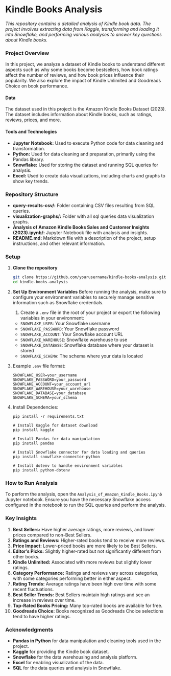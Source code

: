 # Kindle Books Analysis
*This repository contains a detailed analysis of Kindle book data. The project involves extracting data from Kaggle, transforming and loading it into Snowflake, and performing various analyses to answer key questions about Kindle books.*

### Project Overview
In this project, we analyze a dataset of Kindle books to understand different aspects such as why some books become bestsellers, how book ratings affect the number of reviews, and how book prices influence their popularity. We also explore the impact of Kindle Unlimited and Goodreads Choice on book performance.

#### Data
The dataset used in this project is the Amazon Kindle Books Dataset (2023). The dataset includes information about Kindle books, such as ratings, reviews, prices, and more.

#### Tools and Technologies
- **Jupyter Notebook:** Used to execute Python code for data cleaning and transformation.
- **Python:** Used for data cleaning and preparation, primarily using the Pandas library.
- **Snowflake:** Used for storing the dataset and running SQL queries for analysis.
- **Excel:** Used to create data visualizations, including charts and graphs to show key trends.

### Repository Structure
- **query-results-csv/:** Folder containing CSV files resulting from SQL queries.
- **visualization-graphs/:**  Folder with all sql queries data visualization graphs.
- **Analysis of Amazon Kindle Books Sales and Customer Insights (2023).ipynb/:** Jupyter Notebook file with analysis and insights.
- **README.md:** Markdown file with a description of the project, setup instructions, and other relevant information.

### Setup
1. **Clone the repository**
   ``` bash
   git clone https://github.com/yourusername/kindle-books-analysis.git
   cd kindle-books-analysis
   ```
2. **Set Up Environment Variables**
   Before running the analysis, make sure to configure your environment variables to securely manage sensitive information such as Snowflake credentials.
   1. Create a ```.env``` file in the root of your project or export the following variables in your environment:
   - ```SNOWFLAKE_USER```: Your Snowflake username
   - ```SNOWFLAKE_PASSWORD```: Your Snowflake password
   - ```SNOWFLAKE_ACCOUNT```: Your Snowflake account URL
   - ```SNOWFLAKE_WAREHOUSE```: Snowflake warehouse to use
   - ```SNOWFLAKE_DATABASE```: Snowflake database where your dataset is stored
   - ```SNOWFLAKE_SCHEMA```: The schema where your data is located

  2. Example ```.env``` file format:
     ```
     SNOWFLAKE_USER=your_username
     SNOWFLAKE_PASSWORD=your_password
     SNOWFLAKE_ACCOUNT=your_account_url
     SNOWFLAKE_WAREHOUSE=your_warehouse
     SNOWFLAKE_DATABASE=your_database
     SNOWFLAKE_SCHEMA=your_schema
     ```
  3. Install Dependencies:
      ```
      pip install -r requirements.txt
      ```
      ```
      # Install Kaggle for dataset download
      pip install kaggle
      
      # Install Pandas for data manipulation
      pip install pandas
      
      # Install Snowflake connector for data loading and queries
      pip install snowflake-connector-python
      
      # Install dotenv to handle environment variables
      pip install python-dotenv
      ```


### How to Run Analysis
  To perform the analysis, open the ```Analysis_of_Amazon_Kindle_Books.ipynb``` Jupyter notebook. Ensure you have the necessary Snowflake access configured in the notebook to run the SQL queries and perform the analysis.

### Key Insights
1. **Best Sellers:** Have higher average ratings, more reviews, and lower prices compared to non-Best Sellers.
2. **Ratings and Reviews:** Higher-rated books tend to receive more reviews.
3. **Price Impact:** Lower-priced books are more likely to be Best Sellers.
4. **Editor’s Picks:** Slightly higher-rated but not significantly different from other books.
5. **Kindle Unlimited:** Associated with more reviews but slightly lower ratings.
6. **Category Performance:** Ratings and reviews vary across categories, with some categories performing better in either aspect.
7. **Rating Trends:** Average ratings have been high over time with some recent fluctuations.
8. **Best Seller Trends:** Best Sellers maintain high ratings and see an increase in reviews over time.
9. **Top-Rated Books Pricing:** Many top-rated books are available for free.
10. **Goodreads Choice:** Books recognized as Goodreads Choice selections tend to have higher ratings.

### Acknowledgments
- **Pandas in Python** for data manipulation and cleaning tools used in the project.
- **Kaggle** for providing the Kindle book dataset.
- **Snowflake** for the data warehousing and analysis platform.
- **Excel** for enabling visualization of the data.
- **SQL** for the data queries and analysis in Snowflake.


